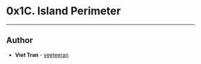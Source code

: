 # 0x1C. Island Perimeter

---

## Author
* **Viet Tran** - [veeteeran](https://github.com/veeteeran)
